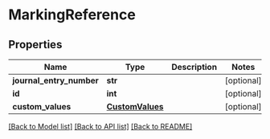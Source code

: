 # MarkingReference

## Properties
Name | Type | Description | Notes
------------ | ------------- | ------------- | -------------
**journal_entry_number** | **str** |  | [optional] 
**id** | **int** |  | [optional] 
**custom_values** | [**CustomValues**](CustomValues.md) |  | [optional] 

[[Back to Model list]](../README.md#documentation-for-models) [[Back to API list]](../README.md#documentation-for-api-endpoints) [[Back to README]](../README.md)

